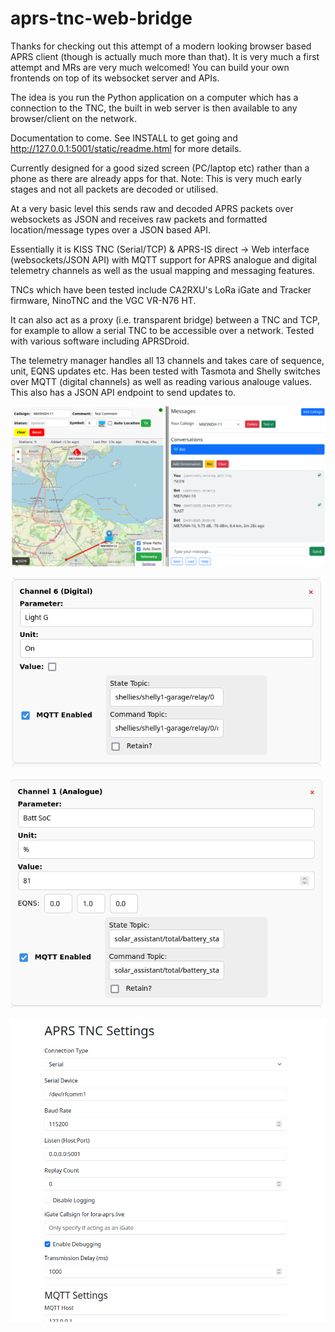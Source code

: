 # aprs-tnc-web-bridge

Thanks for checking out this attempt of a modern looking browser based APRS client (though is actually much more than that). It is very much a first attempt and MRs are very much welcomed! You can build your own frontends on top of its websocket server and APIs.

The idea is you run the Python application on a computer which has a connection to the TNC, the built in web server is then available to any browser/client on the network.

Documentation to come. See INSTALL to get going and http://127.0.0.1:5001/static/readme.html for more details. 

Currently designed for a good sized screen (PC/laptop etc) rather than a phone as there are already apps for that. Note: This is very much early stages and not all packets are decoded or utilised.

At a very basic level this sends raw and decoded APRS packets over websockets as JSON and receives raw packets and formatted location/message types over a JSON based API.

Essentially it is KISS TNC (Serial/TCP) & APRS-IS direct -> Web interface (websockets/JSON API) with MQTT support for APRS analogue and digital telemetry channels as well as the usual mapping and messaging features.

TNCs which have been tested include CA2RXU's LoRa iGate and Tracker firmware, NinoTNC and the VGC VR-N76 HT.

It can also act as a proxy (i.e. transparent bridge) between a TNC and TCP, for example to allow a serial TNC to be accessible over a network. Tested with various software including APRSDroid.

The telemetry manager handles all 13 channels and takes care of sequence, unit, EQNS updates etc. Has been tested with Tasmota and Shelly switches over MQTT (digital channels) as well as reading various analouge values. This also has a JSON API endpoint to send updates to.

![map](images/map-messages.png)


![digi](images/digital-telemetry.png)

![analogue](images/analogue-telemetry.png)

![settings](images/settings.png)
